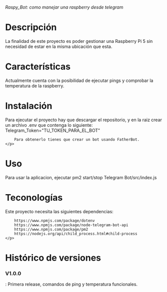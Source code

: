 <em>Raspy_Bot: como manejar una raspberry desde telegram</em>

<h1>Descripción</h1>
    <p>
        La finalidad de este proyecto es poder gestionar una Raspberry Pi 5 sin necesidad de estar en la misma ubicación que esta.
    </p>

<h1>Características</h1>
    <p>
        Actualmente cuenta con la posibilidad de ejecutar pings y comprobar la temperatura de la raspberry.
    </p>

<h1>Instalación</h1>
    <p>
        Para ejecutar el proyecto hay que descargar el repositorio, y en la raiz crear un archivo .env que contenga lo siguiente:
        Telegram_Token="TU_TOKEN_PARA_EL_BOT"

        Para obtenerlo tienes que crear un bot usando FatherBot.
    </p>

<h1>Uso</h1>
    <p>
        Para usar la aplicacion, ejecutar pm2 start/stop Telegram Bot/src/index.js
    </p>

<h1>Teconologías</h1>
    <p>
        Este proyecto necesita las siguientes dependencias:

        https://www.npmjs.com/package/dotenv
        https://www.npmjs.com/package/node-telegram-bot-api
        https://www.npmjs.com/package/pm2
        https://nodejs.org/api/child_process.html#child-process
    </p>

<h1>Histórico de versiones</h1>
    <p>
        <h3>V1.0.0</h3>: Primera release, comandos de ping y temperatura funcionales.
    </p>